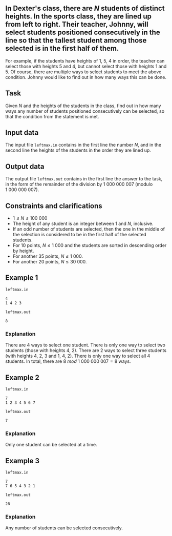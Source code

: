 ## In Dexter's class, there are $N$ students of distinct heights. In the sports class, they are lined up from left to right. Their teacher, Johnny, will select students positioned consecutively in the line so that the tallest student among those selected is in the first half of them.

For example, if the students have heights of 1, 5, 4 in order, the teacher can select those with heights 5 and 4, but cannot select those with heights 1 and 5. Of course, there are multiple ways to select students to meet the above condition. Johnny would like to find out in how many ways this can be done.

## Task
Given $N$ and the heights of the students in the class, find out in how many ways any number of students positioned consecutively can be selected, so that the condition from the statement is met.

## Input data
The input file `leftmax.in` contains in the first line the number $N$, and in the second line the heights of the students in the order they are lined up.

## Output data
The output file `leftmax.out` contains in the first line the answer to the task, in the form of the remainder of the division by $1\ 000\ 000\ 007$ ($\text{modulo }1\ 000\ 000\ 007$).

## Constraints and clarifications
- $1 \leq N \leq 100\ 000$
- The height of any student is an integer between $1$ and $N$, inclusive.
- If an odd number of students are selected, then the one in the middle of the selection is considered to be in the first half of the selected students.
- For 10 points, $N \leq 1\ 000$ and the students are sorted in descending order by height.
- For another 35 points, $N \leq 1\ 000$.
- For another 20 points, $N \leq 30\ 000$.

## Example 1
`leftmax.in`
```
4
1 4 2 3
```
`leftmax.out`
```
8
```
### Explanation
There are 4 ways to select one student.
There is only one way to select two students (those with heights 4, 2).
There are 2 ways to select three students (with heights 4, 2, 3 and 1, 4, 2).
There is only one way to select all 4 students.
In total, there are $8\ mod\ 1\ 000\ 000\ 007 = 8$ ways.

## Example 2
`leftmax.in`
```
7
1 2 3 4 5 6 7
```
`leftmax.out`
```
7
```
### Explanation
Only one student can be selected at a time.

## Example 3
`leftmax.in`
```
7
7 6 5 4 3 2 1
```
`leftmax.out`
```
28
```
### Explanation
Any number of students can be selected consecutively.